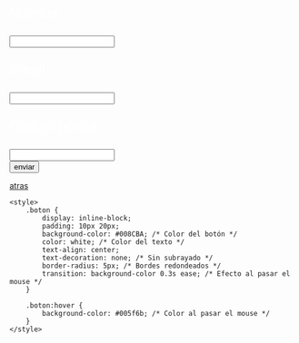 

<head>
    <title></title>
    <style>
        body {
            background-image: url('gif 04.gif');
            background-size: cover;
            background-repeat: no-repeat;
            background-attachment: fixed;
        }
    </style>
</head>
<body>


<body>
    <h2></h2><p style="font-size: 50px; color: white; font-family: 'Arial Black ', sans-serif; text-align: center;">
    </p>
    <form action="/submit_form" method="POST">
        <p style="font-size: 25px; color: white; font-family: 'Arial Black ', sans-serif; text-align: left;"> Nombre
    </p>
        <input type="text" id="nombre" name="nombre"><br>
     <form action="/submit_form" method="POST">
        <p style="font-size: 25px; color: white; font-family: 'Arial Black ', sans-serif; text-align: left;"> Email
    </p>
        <input type="email" id="email" name="email"><br>
      <p style="font-size: 25px; color: white; font-family: 'Arial Black ', sans-serif; text-align: left;"> Codigo postal
    </p>
        <input type="text" id="codigo_postal" name="codigo_postal"><br>
        <button type="button" onclick="location.href='https://ice200626.github.io/web-004/'">enviar</button>
    </form>



<html lang="es">
<head>
    <meta charset="UTF-8">
    <meta name="viewport" content="width=device-width, initial-scale=1.0">
    <title>Botón con Hipervínculo</title>
</head>
<body>
    <a href="https://ice200626.github.io/web-002/" class="boton">atras</a>

    <style>
        .boton {
            display: inline-block;
            padding: 10px 20px;
            background-color: #008CBA; /* Color del botón */
            color: white; /* Color del texto */
            text-align: center;
            text-decoration: none; /* Sin subrayado */
            border-radius: 5px; /* Bordes redondeados */
            transition: background-color 0.3s ease; /* Efecto al pasar el mouse */
        }

        .boton:hover {
            background-color: #005f6b; /* Color al pasar el mouse */
        }
    </style>
